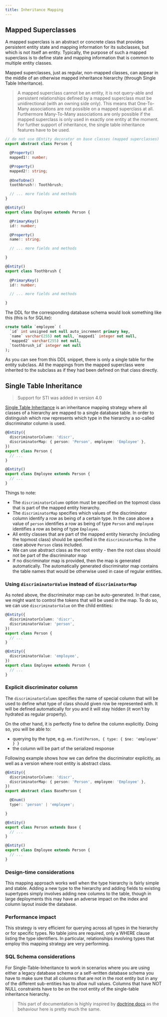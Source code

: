 ```yaml
---
title: Inheritance Mapping
---
```


## Mapped Superclasses

A mapped superclass is an abstract or concrete class that provides persistent entity state and 
mapping information for its subclasses, but which is not itself an entity. Typically, the purpose 
of such a mapped superclass is to define state and mapping information that is common to multiple 
entity classes.

Mapped superclasses, just as regular, non-mapped classes, can appear in the middle of an otherwise 
mapped inheritance hierarchy (through Single Table Inheritance).

> A mapped superclass cannot be an entity, it is not query-able and persistent relationships defined 
> by a mapped superclass must be unidirectional (with an owning side only). This means that One-To-Many 
> associations are not possible on a mapped superclass at all. Furthermore Many-To-Many associations 
> are only possible if the mapped superclass is only used in exactly one entity at the moment. For 
> further support of inheritance, the single table inheritance features have to be used.

```typescript
// do not use @Entity decorator on base classes (mapped superclasses)
export abstract class Person {

  @Property()
  mapped1!: number;

  @Property()
  mapped2!: string;
 
  @OneToOne()
  toothbrush!: Toothbrush;

  // ... more fields and methods
}

@Entity()
export class Employee extends Person {

  @PrimaryKey()
  id!: number;

  @Property()
  name!: string;

  // ... more fields and methods

}

@Entity()
export class Toothbrush {
  
  @PrimaryKey()
  id!: number;

  // ... more fields and methods

}
```

The DDL for the corresponding database schema would look something like this (this is for SQLite):

```sql
create table `employee` (
  `id` int unsigned not null auto_increment primary key,
  `name` varchar(255) not null, `mapped1` integer not null,
  `mapped2` varchar(255) not null,
  `toothbrush_id` integer not null
);
```

As you can see from this DDL snippet, there is only a single table for the entity 
subclass. All the mappings from the mapped superclass were inherited to the subclass 
as if they had been defined on that class directly.

## Single Table Inheritance

> Support for STI was added in version 4.0

[Single Table Inheritance](https://martinfowler.com/eaaCatalog/singleTableInheritance.html) 
is an inheritance mapping strategy where all classes of a hierarchy are mapped to a single 
database table. In order to distinguish which row represents which type in the hierarchy 
a so-called discriminator column is used.

```typescript
@Entity({
  discriminatorColumn: 'discr',
  discriminatorMap: { person: 'Person', employee: 'Employee' },
})
export class Person {
  // ...
}

@Entity()
export class Employee extends Person {
  // ...
}
```

Things to note:

- The `discriminatorColumn` option must be specified on the topmost class that is 
  part of the mapped entity hierarchy.
- The `discriminatorMap` specifies which values of the discriminator column identify 
  a row as being of a certain type. In the case above a value of `person` identifies
  a row as being of type `Person` and `employee` identifies a row as being of type 
  `Employee`.
- All entity classes that are part of the mapped entity hierarchy (including the topmost 
  class) should be specified in the `discriminatorMap`. In the case above `Person` class
  included.
- We can use abstract class as the root entity - then the root class should not be part
  of the discriminator map
- If no discriminator map is provided, then the map is generated automatically. 
  The automatically generated discriminator map contains the table names that would be
  otherwise used in case of regular entities. 

### Using `discriminatorValue` instead of `discriminatorMap`

As noted above, the discriminator map can be auto-generated. In that case, we might
want to control the tokens that will be used in the map. To do so, we can use 
`discriminatorValue` on the child entities:

```ts
@Entity({
  discriminatorColumn: 'discr',
  discriminatorValue: 'person',
})
export class Person {
  // ...
}

@Entity({
  discriminatorValue: 'employee',
})
export class Employee extends Person {
  // ...
}
```

### Explicit discriminator column

The `discriminatorColumn` specifies the name of special column that will be used to
define what type of class should given row be represented with. It will be defined 
automatically for you and it will stay hidden (it won't by hydrated as regular property). 

On the other hand, it is perfectly fine to define the column explicitly. Doing so, 
you will be able to:

- querying by the type, e.g. `em.find(Person, { type: { $ne: 'employee' } }`
- the column will be part of the serialized response

Following example shows how we can define the discriminator explicitly, as well
as a version where root entity is abstract class.

```ts
@Entity({
  discriminatorColumn: 'discr',
  discriminatorMap: { person: 'Person', employee: 'Employee' },
})
export abstract class BasePerson {

  @Enum()
  type!: 'person' | 'employee';

}

@Entity()
export class Person extends Base {
  // ...
}

@Entity()
export class Employee extends Person {
  // ...
}
```

### Design-time considerations

This mapping approach works well when the type hierarchy is fairly simple and stable. 
Adding a new type to the hierarchy and adding fields to existing supertypes simply 
involves adding new columns to the table, though in large deployments this may have 
an adverse impact on the index and column layout inside the database.

### Performance impact

This strategy is very efficient for querying across all types in the hierarchy or 
for specific types. No table joins are required, only a WHERE clause listing the 
type identifiers. In particular, relationships involving types that employ this 
mapping strategy are very performing.

### SQL Schema considerations

For Single-Table-Inheritance to work in scenarios where you are using either a legacy 
database schema or a self-written database schema you have to make sure that all 
columns that are not in the root entity but in any of the different sub-entities 
has to allow null values. Columns that have NOT NULL constraints have to be on the 
root entity of the single-table inheritance hierarchy.

> This part of documentation is highly inspired by [doctrine docs](https://www.doctrine-project.org/projects/doctrine-orm/en/latest/reference/inheritance-mapping.html)
> as the behaviour here is pretty much the same.
